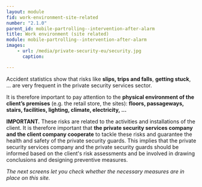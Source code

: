 ```yaml
---
layout: module
fid: work-environment-site-related
number: "2.1.0"
parent_id: mobile-partrolling--intervention-after-alarm
title: Work environment (site related)
module: mobile-partrolling--intervention-after-alarm
images:
    - url: /media/private-security-eu/security.jpg
      caption: 

---
```

Accident statistics show that risks like **slips, trips and falls**, **getting
stuck**, ... are very frequent in the private security services sector.

It is therefore important to pay attention to the **physical environment of
the client’s premises** (e.g. the retail store, the sites): **floors,
passageways, stairs, facilities, lighting, climate, electricity, ...**

**IMPORTANT.** These risks are related to the activities and installations of the client. It is therefore important that **the private security services company and the client company cooperate** to tackle these risks and guarantee the health and safety of the private security guards. This implies that the private security services company and the private security guards should be informed based on the client's risk assessments and be involved in drawing conclusions and designing preventive measures.

_The next screens let you check whether the necessary measures are in place on
this site._


